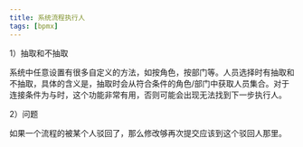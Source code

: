 ```yaml
---
title: 系统流程执行人
tags: [bpmx]
---
```


1）抽取和不抽取

系统中任意设置有很多自定义的方法，如按角色，按部门等。人员选择时有抽取和不抽取，具体的含义是，抽取时会从符合条件的角色/部门中获取人员集合。对于连接条件为与时，这个功能非常有用，否则可能会出现无法找到下一步执行人。

2）问题

如果一个流程的被某个人驳回了，那么修改够再次提交应该到这个驳回人那里。

